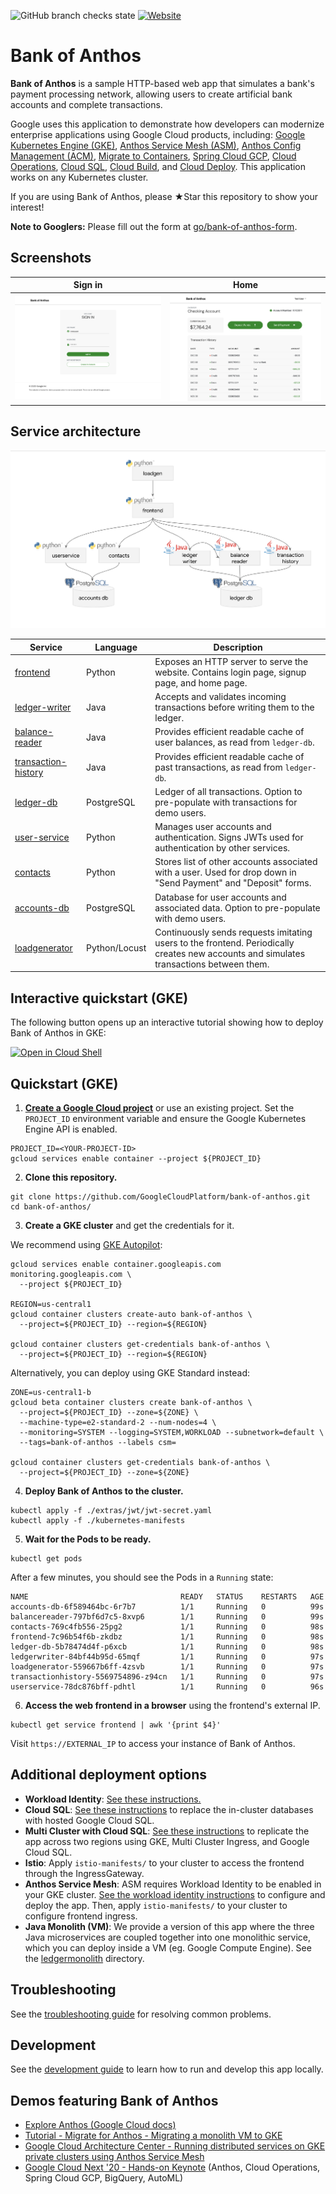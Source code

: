 ![GitHub branch checks state](https://img.shields.io/github/checks-status/GoogleCloudPlatform/bank-of-anthos/main)
[![Website](https://img.shields.io/website?label=live%20demo&url=https%3A%2F%2Fbank-of-anthos.xyz%2F)](https://bank-of-anthos.xyz)

# Bank of Anthos

**Bank of Anthos** is a sample HTTP-based web app that simulates a bank's payment processing network, allowing users to create artificial bank accounts and complete transactions.

Google uses this application to demonstrate how developers can modernize enterprise applications using Google Cloud products, including: [Google Kubernetes Engine (GKE)](https://cloud.google.com/kubernetes-engine), [Anthos Service Mesh (ASM)](https://cloud.google.com/anthos/service-mesh), [Anthos Config Management (ACM)](https://cloud.google.com/anthos/config-management), [Migrate to Containers](https://cloud.google.com/migrate/containers), [Spring Cloud GCP](https://spring.io/projects/spring-cloud-gcp), [Cloud Operations](https://cloud.google.com/products/operations), [Cloud SQL](https://cloud.google.com/sql/docs), [Cloud Build](https://cloud.google.com/build), and [Cloud Deploy](https://cloud.google.com/deploy). This application works on any Kubernetes cluster.

If you are using Bank of Anthos, please ★Star this repository to show your interest!

**Note to Googlers:** Please fill out the form at [go/bank-of-anthos-form](https://goto2.corp.google.com/bank-of-anthos-form).

## Screenshots

| Sign in                                                                                                        | Home                                                                                                    |
| ----------------------------------------------------------------------------------------------------------------- | ------------------------------------------------------------------------------------------------------------------ |
| [![Login](/docs/img/login.png)](/docs/img/login.png) | [![User Transactions](/docs/img/transactions.png)](/docs/img/transactions.png) |


## Service architecture

![Architecture Diagram](/docs/img/architecture.png)

| Service                                                 | Language      | Description                                                                                                                                  |
| ------------------------------------------------------- | ------------- | -------------------------------------------------------------------------------------------------------------------------------------------- |
| [frontend](/src/frontend)                              | Python        | Exposes an HTTP server to serve the website. Contains login page, signup page, and home page.                                                |
| [ledger-writer](/src/ledger/ledgerwriter)              | Java          | Accepts and validates incoming transactions before writing them to the ledger.                                                               |
| [balance-reader](/src/ledger/balancereader)            | Java          | Provides efficient readable cache of user balances, as read from `ledger-db`.                                                                |
| [transaction-history](/src/ledger/transactionhistory)  | Java          | Provides efficient readable cache of past transactions, as read from `ledger-db`.                                                            |
| [ledger-db](/src/ledger/ledger-db)                     | PostgreSQL    | Ledger of all transactions. Option to pre-populate with transactions for demo users.                                                         |
| [user-service](/src/accounts/userservice)              | Python        | Manages user accounts and authentication. Signs JWTs used for authentication by other services.                                              |
| [contacts](/src/accounts/contacts)                     | Python        | Stores list of other accounts associated with a user. Used for drop down in "Send Payment" and "Deposit" forms.                              |
| [accounts-db](/src/accounts/accounts-db)               | PostgreSQL    | Database for user accounts and associated data. Option to pre-populate with demo users.                                                      |
| [loadgenerator](/src/loadgenerator)                    | Python/Locust | Continuously sends requests imitating users to the frontend. Periodically creates new accounts and simulates transactions between them.      |

## Interactive quickstart (GKE)

The following button opens up an interactive tutorial showing how to deploy Bank of Anthos in GKE:

[![Open in Cloud Shell](https://gstatic.com/cloudssh/images/open-btn.svg)](https://ssh.cloud.google.com/cloudshell/editor?show=ide&cloudshell_git_repo=https://github.com/GoogleCloudPlatform/bank-of-anthos&cloudshell_workspace=.&cloudshell_tutorial=extras/cloudshell/tutorial.md)

## Quickstart (GKE)

1. **[Create a Google Cloud project](https://cloud.google.com/resource-manager/docs/creating-managing-projects#creating_a_project)** or use an existing project. Set the `PROJECT_ID` environment variable and ensure the Google Kubernetes Engine API is enabled.

```
PROJECT_ID=<YOUR-PROJECT-ID>
gcloud services enable container --project ${PROJECT_ID}
```

2. **Clone this repository.**

```
git clone https://github.com/GoogleCloudPlatform/bank-of-anthos.git
cd bank-of-anthos/
```

3. **Create a GKE cluster** and get the credentials for it.

We recommend using [GKE Autopilot](https://cloud.google.com/kubernetes-engine/docs/concepts/autopilot-overview):

```
gcloud services enable container.googleapis.com monitoring.googleapis.com \
  --project ${PROJECT_ID}

REGION=us-central1
gcloud container clusters create-auto bank-of-anthos \
  --project=${PROJECT_ID} --region=${REGION}

gcloud container clusters get-credentials bank-of-anthos \
  --project=${PROJECT_ID} --region=${REGION}
```

Alternatively, you can deploy using GKE Standard instead:

```
ZONE=us-central1-b
gcloud beta container clusters create bank-of-anthos \
  --project=${PROJECT_ID} --zone=${ZONE} \
  --machine-type=e2-standard-2 --num-nodes=4 \
  --monitoring=SYSTEM --logging=SYSTEM,WORKLOAD --subnetwork=default \
  --tags=bank-of-anthos --labels csm=

gcloud container clusters get-credentials bank-of-anthos \
  --project=${PROJECT_ID} --zone=${ZONE}
```

4. **Deploy Bank of Anthos to the cluster.**

```
kubectl apply -f ./extras/jwt/jwt-secret.yaml
kubectl apply -f ./kubernetes-manifests
```

5. **Wait for the Pods to be ready.**

```
kubectl get pods
```

After a few minutes, you should see the Pods in a `Running` state:

```
NAME                                  READY   STATUS    RESTARTS   AGE
accounts-db-6f589464bc-6r7b7          1/1     Running   0          99s
balancereader-797bf6d7c5-8xvp6        1/1     Running   0          99s
contacts-769c4fb556-25pg2             1/1     Running   0          98s
frontend-7c96b54f6b-zkdbz             1/1     Running   0          98s
ledger-db-5b78474d4f-p6xcb            1/1     Running   0          98s
ledgerwriter-84bf44b95d-65mqf         1/1     Running   0          97s
loadgenerator-559667b6ff-4zsvb        1/1     Running   0          97s
transactionhistory-5569754896-z94cn   1/1     Running   0          97s
userservice-78dc876bff-pdhtl          1/1     Running   0          96s
```

6. **Access the web frontend in a browser** using the frontend's external IP.

```
kubectl get service frontend | awk '{print $4}'
```

Visit `https://EXTERNAL_IP` to access your instance of Bank of Anthos.

## Additional deployment options

- **Workload Identity**: [See these instructions.](/docs/workload-identity.md)
- **Cloud SQL**: [See these instructions](/extras/cloudsql) to replace the in-cluster databases with hosted Google Cloud SQL.
- **Multi Cluster with Cloud SQL**: [See these instructions](/extras/cloudsql-multicluster) to replicate the app across two regions using GKE, Multi Cluster Ingress, and Google Cloud SQL.
- **Istio**: Apply `istio-manifests/` to your cluster to access the frontend through the IngressGateway.
- **Anthos Service Mesh**: ASM requires Workload Identity to be enabled in your GKE cluster. [See the workload identity instructions](/docs/workload-identity.md) to configure and deploy the app. Then, apply `istio-manifests/` to your cluster to configure frontend ingress.
- **Java Monolith (VM)**: We provide a version of this app where the three Java microservices are coupled together into one monolithic service, which you can deploy inside a VM (eg. Google Compute Engine). See the [ledgermonolith](/src/ledgermonolith) directory.

## Troubleshooting

See the [troubleshooting guide](/docs/troubleshooting.md) for resolving common problems.

## Development

See the [development guide](/docs/development.md) to learn how to run and develop this app locally.

## Demos featuring Bank of Anthos
- [Explore Anthos (Google Cloud docs)](https://cloud.google.com/anthos/docs/tutorials/explore-anthos)
- [Tutorial - Migrate for Anthos - Migrating a monolith VM to GKE](https://cloud.google.com/migrate/containers/docs/migrating-monolith-vm-overview-setup)
- [Google Cloud Architecture Center - Running distributed services on GKE private clusters using Anthos Service Mesh](https://cloud.google.com/architecture/distributed-services-on-gke-private-using-anthos-service-mesh)
- [Google Cloud Next '20 - Hands-on Keynote](https://www.youtube.com/watch?v=7QR1z35h_yc)  (Anthos, Cloud Operations, Spring Cloud GCP, BigQuery, AutoML)
